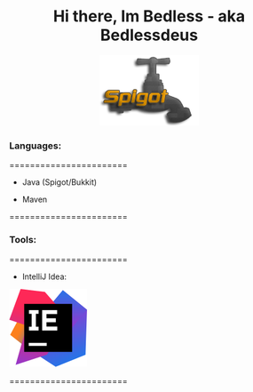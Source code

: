 <!DOCTYPE HTML>
<html>
<div class="images" align="center">
<h1>Hi there, Im Bedless - aka Bedlessdeus</h1>

<a href="https://www.spigotmc.org/resources/authors/bedlesssgod.1144926/">
<img src="./spigot.png" alt="">
</a>
</div>

### Languages:

======================= 
 - Java (Spigot/Bukkit)

 - Maven

=======================
### Tools:

=======================
 
 - IntelliJ Idea:

[![Foo](./idea.svg)](https://www.jetbrains.com/idea/download)

=======================

</html>

[youtube]: https://www.youtube.com/channel/UCf4GeEdUXZQsGjN5XBgdm-Q
[spigot]: https://www.spigotmc.org/resources/authors/bedlesssgod.1144926/
[Download]: https://www.jetbrains.com/idea/download
